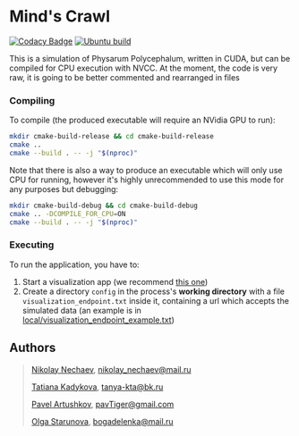 # Mind's Crawl

[![Codacy Badge](https://api.codacy.com/project/badge/Grade/cd8ac0eb5b334c68b7661ab756049191)](https://app.codacy.com/gh/physarumAdv/minds_crawl?utm_source=github.com&utm_medium=referral&utm_content=physarumAdv/minds_crawl&utm_campaign=Badge_Grade_Dashboard)
[![Ubuntu build](https://github.com/physarumAdv/minds_crawl/workflows/Ubuntu%20build/badge.svg)](https://github.com/physarumAdv/minds_crawl/actions?query=workflow%3A%22Ubuntu+build%22)

This is a simulation of Physarum Polycephalum, written in CUDA, but can be compiled for CPU execution with NVCC.
At the moment, the code is very raw, it is going to be better commented and rearranged in files

### Compiling

To compile (the produced executable will require an NVidia GPU to run):
```bash
mkdir cmake-build-release && cd cmake-build-release
cmake ..
cmake --build . -- -j "$(nproc)"
```

Note that there is also a way to produce an executable which will only use CPU for running, however it's highly unrecommended to use this mode for any purposes but debugging:
```bash
mkdir cmake-build-debug && cd cmake-build-debug
cmake .. -DCOMPILE_FOR_CPU=ON
cmake --build . -- -j "$(nproc)"
```

### Executing
To run the application, you have to:

1.  Start a visualization app (we recommend [this one](https://github.com/physarumAdv/Physarum_webGL))
2.  Create a directory `config` in the process's **working directory** with a file `visualization_endpoint.txt` inside it, containing a url which accepts the simulated data (an example is in [local/visualization_endpoint_example.txt](config/visualization_endpoint_example.txt))

## Authors

> [Nikolay Nechaev](http://t.me/kolayne), [nikolay_nechaev@mail.ru](mailto:nikolay_nechaev@mail.ru)
>
> [Tatiana Kadykova](http://vk.com/ricopin), [tanya-kta@bk.ru](mailto:tanya-kta@bk.ru)
>
> [Pavel Artushkov](http://t.me/pavtiger), [pavTiger@gmail.com](mailto:pavTiger@gmail.com)
>
> [Olga Starunova](http://vk.com/id2051067), [bogadelenka@mail.ru](mailto:bogadelenka@mail.ru)
